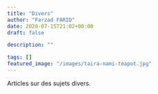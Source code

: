 ```yaml
---
title: "Divers"
author: "Farzad FARID"
date: 2020-07-15T21:02+00:00
draft: false

description: ""

tags: []
featured_image: "/images/taira-nami-teapot.jpg"
---
```


Articles sur des sujets divers.